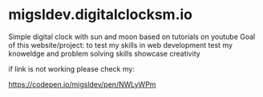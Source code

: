 # migsldev.digitalclocksm.io

Simple digital clock with sun and moon based on tutorials on youtube 
Goal of this website/project: to test my skills in web development test my knoweldge and problem solving skills showcase creativity

if link is not working please check my:

https://codepen.io/migsldev/pen/NWLyWPm
